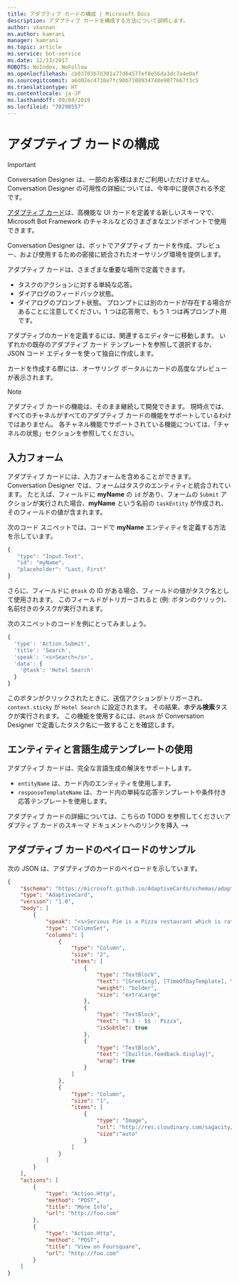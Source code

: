 ```yaml
---
title: アダプティブ カードの構成 | Microsoft Docs
description: アダプティブ カードを構成する方法について説明します。
author: vkannan
ms.author: kamrani
manager: kamrani
ms.topic: article
ms.service: bot-service
ms.date: 12/13/2017
ROBOTS: NoIndex, NoFollow
ms.openlocfilehash: cb03703b7d301a77d64577ef8e56da3dc7a4e0af
ms.sourcegitcommit: a6d02ec4738e7fc90b7108934740e9077667f3c5
ms.translationtype: HT
ms.contentlocale: ja-JP
ms.lasthandoff: 09/04/2019
ms.locfileid: "70298557"
---
```

# <a name="configure-adaptive-cards"></a>アダプティブ カードの構成
> [!IMPORTANT]
> Conversation Designer は、一部のお客様はまだご利用いただけません。 Conversation Designer の可用性の詳細については、今年中に提供される予定です。

<a href="http://adaptivecards.io" target="_blank">アダプティブ カード</a>は、高機能な UI カードを定義する新しいスキーマで、Microsoft Bot Framework のチャネルなどのさまざまなエンドポイントで使用できます。 

Conversation Designer は、ボットでアダプティブ カードを作成、プレビュー、および使用するための密接に統合されたオーサリング環境を提供します。 

アダプティブ カードは、さまざまな重要な場所で定義できます。

- タスクのアクションに対する単純な応答。
- ダイアログのフィードバック状態。
- ダイアログのプロンプト状態。 プロンプトには別のカードが存在する場合があることに注意してください。1 つは応答用で、もう 1 つは再プロンプト用です。

アダプティブのカードを定義するには、関連するエディターに移動します。 いずれかの既存のアダプティブ カード テンプレートを参照して選択するか、JSON コード エディターを使って独自に作成します。 

カードを作成する際には、オーサリング ポータルにカードの高度なプレビューが表示されます。

> [!NOTE]
> アダプティブ カードの機能は、そのまま継続して開発できます。 現時点では、すべてのチャネルがすべてのアダプティブ カードの機能をサポートしているわけではありません。 各チャネル機能でサポートされている機能については、「チャネルの状態」セクションを参照してください。

## <a name="input-form"></a>入力フォーム

アダプティブ カードには、入力フォームを含めることができます。 Conversation Designer では、フォームはタスクのエンティティと統合されています。 たとえば、フィールドに **myName** の `id` があり、フォームの `Submit` アクションが実行された場合、**myName** という名前の `taskEntity` が作成され、そのフィールドの値が含まれます。 

次のコード スニペットでは、コードで **myName** エンティティを定義する方法を示しています。

```javascript
{
   "type": "Input.Text",
   "id": "myName",
   "placeholder": "Last, First"
}
```

さらに、フィールドに `@task` の ID がある場合、フィールドの値がタスク名として使用されます。 このフィールドがトリガーされると (例: ボタンのクリック)、名前付きのタスクが実行されます。 

次のスニペットのコードを例にとってみましょう。

```javascript
{
  'type': 'Action.Submit',
  'title': 'Search',
  'speak': '<s>Search</s>',
  'data': {
    '@task': 'Hotel Search'
  }
}
```

このボタンがクリックされたときに、送信アクションがトリガーされ、`context.sticky` が `Hotel Search` に設定されます。 その結果、**ホテル検索**タスクが実行されます。 この機能を使用するには、`@task` が Conversation Designer で定義したタスク名に一致することを確認します。

## <a name="use-entities-and-language-generation-templates"></a>エンティティと言語生成テンプレートの使用
アダプティブ カードは、完全な言語生成の解決をサポートします。

* `entityName` は、カード内のエンティティを使用します。
* `responseTemplateName` は、カード内の単純な応答テンプレートや条件付き応答テンプレートを使用します。

アダプティブ カードの詳細については、こちらの TODO を参照してください:アダプティブ カードのスキーマ ドキュメントへのリンクを挿入 -->

## <a name="sample-adaptive-card-payload"></a>アダプティブ カードのペイロードのサンプル

次の JSON は、アダプティブのカードのペイロードを示しています。

```json
{
    "$schema": "https://microsoft.github.io/AdaptiveCards/schemas/adaptive-card.json",
    "type": "AdaptiveCard",
    "version": "1.0",
    "body": [
        {
            "speak": "<s>Serious Pie is a Pizza restaurant which is rated 9.3 by customers.</s>",
            "type": "ColumnSet",
            "columns": [
                {
                    "type": "Column",
                    "size": "2",
                    "items": [
                        {
                            "type": "TextBlock",
                            "text": "[Greeting], [TimeOfDayTemplate], You can eat in {location}",
                            "weight": "bolder",
                            "size": "extraLarge"
                        },
                        {
                            "type": "TextBlock",
                            "text": "9.3 · $$ · Pizza",
                            "isSubtle": true
                        },
                        {
                            "type": "TextBlock",
                            "text": "[builtin.feedback.display]",
                            "wrap": true
                        }
                    ]
                },
                {
                    "type": "Column",
                    "size": "1",
                    "items": [
                        {
                            "type": "Image",
                            "url": "http://res.cloudinary.com/sagacity/image/upload/c_crop,h_670,w_635,x_0,y_0/c_scale,w_640/v1397425743/Untitled-4_lviznp.jpg",
                            "size":"auto"
                        }
                    ]
                }
            ]
        }
    ],
    "actions": [
        {
            "type": "Action.Http",
            "method": "POST",
            "title": "More Info",
            "url": "http://foo.com"
        },
        {
            "type": "Action.Http",
            "method": "POST",
            "title": "View on Foursquare",
            "url": "http://foo.com"
        }
    ]
}
```

